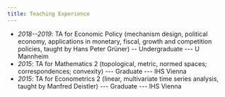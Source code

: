 ```yaml
---
title: Teaching Experience
---
```


* _2018--2019_: TA for Economic Policy (mechanism design, political economy, applications in monetary, fiscal, growth and competition policies, taught by Hans Peter Grüner) -- Undergraduate --- U Mannheim
* _2015_: TA for Mathematics 2 (topological, metric, normed spaces; correspondences; convexity) --- Graduate --- IHS Vienna
* _2015_: TA for Econometrics 2 (linear, multivariate time series analysis, taught by Manfred Deistler) --- Graduate --- IHS Vienna